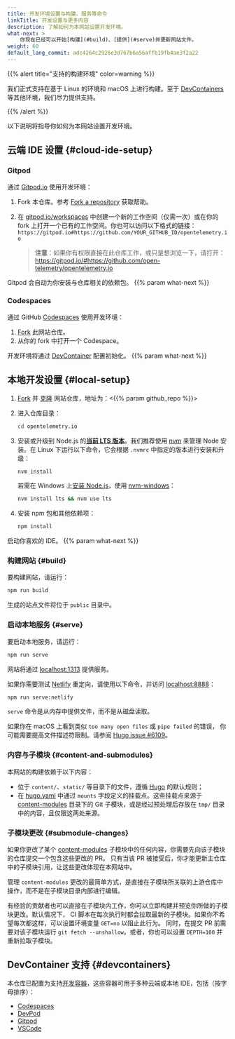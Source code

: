 ```yaml
---
title: 开发环境设置与构建、服务等命令
linkTitle: 开发设置与更多内容
description: 了解如何为本网站设置开发环境。
what-next: >
    你现在已经可以开始[构建](#build)、[提供](#serve)并更新网站文件。
weight: 60
default_lang_commit: adc4264c2926e3d767b6a56affb19fb4ae3f2a22
---
```


{{% alert title="支持的构建环境" color=warning %}}

我们正式支持在基于 Linux 的环境和 macOS 上进行构建。至于
[DevContainers](#devcontainers) 等其他环境，我们尽力提供支持。

{{% /alert %}}

以下说明将指导你如何为本网站设置开发环境。

## 云端 IDE 设置  {#cloud-ide-setup}

### Gitpod

通过 [Gitpod.io] 使用开发环境：

1.  Fork 本仓库。参考 [Fork a repository][fork] 获取帮助。
2.  在 [gitpod.io/workspaces] 中创建一个新的工作空间（仅需一次）或在你的
    fork 上打开一个已有的工作空间。你也可以访问以下格式的链接：
    `https://gitpod.io#https://github.com/YOUR_GITHUB_ID/opentelemetry.io`

    > **注意**：如果你有权限直接在此仓库工作，或只是想浏览一下，请打开：
    > <https://gitpod.io/#https://github.com/open-telemetry/opentelemetry.io>

Gitpod 会自动为你安装与仓库相关的依赖包。
{{% param what-next %}}

### Codespaces

通过 GitHub [Codespaces] 使用开发环境：

1. [Fork] 此网站仓库。
2. 从你的 fork 中打开一个 Codespace。

开发环境将通过 [DevContainer](#devcontainers) 配置初始化。
{{% param what-next %}}

## 本地开发设置 {#local-setup}

1.  [Fork] 并 [克隆][clone] 网站仓库，地址为：<{{% param github_repo %}}>

2.  进入仓库目录：

    ```sh
    cd opentelemetry.io
    ```

3.  安装或升级到 Node.js 的[**当前 LTS 版本**][nodejs-rel]。我们推荐使用
    [nvm] 来管理 Node 安装。在 Linux 下运行以下命令，它会根据 `.nvmrc` 中指定的版本进行安装和升级：

    ```sh
    nvm install
    ```

    若需在 Windows 上[安装 Node.js][nodejs-win]，使用 [nvm-windows]：

    ```cmd
    nvm install lts && nvm use lts
    ```

4.  安装 npm 包和其他依赖项：

    ```sh
    npm install
    ```

启动你喜欢的 IDE。
{{% param what-next %}}

### 构建网站 {#build}

要构建网站，请运行：

```sh
npm run build
```

生成的站点文件将位于 `public` 目录中。

### 启动本地服务 {#serve}

要启动本地服务，请运行：

```sh
npm run serve
```

网站将通过 [localhost:1313] 提供服务。

如果你需要测试 [Netlify] 重定向，请使用以下命令，并访问 [localhost:8888]：

```sh
npm run serve:netlify
```

`serve` 命令是从内存中提供文件，而不是从磁盘读取。

如果你在 macOS 上看到类似 `too many open files` 或 `pipe failed` 的错误，
你可能需要提高文件描述符限制。请参阅 [Hugo issue #6109](https://github.com/gohugoio/hugo/issues/6109)。

### 内容与子模块 {#content-and-submodules}

本网站的构建依赖于以下内容：

- 位于 `content/`、`static/` 等目录下的文件，遵循 [Hugo] 的默认规则；
- 在 [hugo.yaml] 中通过 `mounts` 字段定义的挂载点。这些挂载点来源于
  [content-modules] 目录下的 Git 子模块，或是经过预处理后存放在 `tmp/` 目录中的内容，且仅限这两处来源。

[hugo.yaml]:
  https://github.com/open-telemetry/opentelemetry.io/blob/main/hugo.yaml
[content-modules]:
  https://github.com/open-telemetry/opentelemetry.io/tree/main/content-modules

### 子模块更改 {#submodule-changes}

如果你更改了某个 [content-modules] 子模块中的任何内容，你需要先向该子模块的仓库提交一个包含这些更改的 PR。
只有当该 PR 被接受后，你才能更新主仓库中的子模块引用，让这些更改体现在本网站中。

管理 `content-modules` 更改的最简单方式，是直接在子模块所关联的上游仓库中操作，而不是在子模块目录内部进行编辑。

有经验的贡献者也可以直接在子模块内工作，你可以立即构建并预览你所做的子模块更改。默认情况下，
CI 脚本在每次执行时都会拉取最新的子模块。如果你不希望每次都这样，可以设置环境变量 `GET=no` 以阻止此行为。
同时，在提交 PR 前需要对该子模块运行 `git fetch --unshallow`。或者，你也可以设置 `DEPTH=100` 并重新拉取子模块。

## DevContainer 支持 {#devcontainers}

本仓库已配置为支持[开发容器][devcontainers]，这些容器可用于多种云端或本地 IDE，包括（按字母排序）：

- [Codespaces][cs-devc]
- [DevPod](https://devpod.sh/docs/developing-in-workspaces/devcontainer-json)
- [Gitpod](https://www.gitpod.io/docs/flex/configuration/devcontainer/overview)
- [VSCode](https://code.visualstudio.com/docs/devcontainers/containers#_installation)

[clone]:
  https://docs.github.com/en/repositories/creating-and-managing-repositories/cloning-a-repository
[codespaces]: https://docs.github.com/en/codespaces
[cs-devc]:
  https://docs.github.com/en/codespaces/setting-up-your-project-for-codespaces/adding-a-dev-container-configuration/introduction-to-dev-containers#about-dev-containers
[devcontainers]: https://containers.dev/
[fork]: https://docs.github.com/en/get-started/quickstart/fork-a-repo
[gitpod.io]: https://gitpod.io
[gitpod.io/workspaces]: https://gitpod.io/workspaces
[hugo]: https://gohugo.io
[localhost:1313]: http://localhost:1313
[localhost:8888]: http://localhost:8888
[netlify]: https://netlify.com
[nodejs-rel]: https://nodejs.org/en/about/previous-releases
[nodejs-win]:
  https://docs.microsoft.com/en-us/windows/dev-environment/javascript/nodejs-on-windows
[nvm]:
  https://github.com/nvm-sh/nvm/blob/master/README.md#installing-and-updating
[nvm-windows]: https://github.com/coreybutler/nvm-windows

<!-- markdownlint-disable link-image-reference-definitions -->
